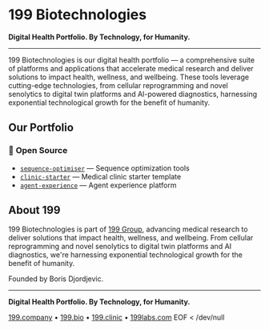 # 199 Biotechnologies

**Digital Health Portfolio. By Technology, for Humanity.**

---

199 Biotechnologies is our digital health portfolio — a comprehensive suite of platforms and applications that accelerate medical research and deliver solutions to impact health, wellness, and wellbeing. These tools leverage cutting-edge technologies, from cellular reprogramming and novel senolytics to digital twin platforms and AI-powered diagnostics, harnessing exponential technological growth for the benefit of humanity.

## Our Portfolio

### 🧬 **Open Source**
- [`sequence-optimiser`](https://github.com/199-biotechnologies/sequence-optimiser) — Sequence optimization tools
- [`clinic-starter`](https://github.com/199-biotechnologies/clinic-starter) — Medical clinic starter template
- [`agent-experience`](https://github.com/199-biotechnologies/agent-experience) — Agent experience platform

## About 199

199 Biotechnologies is part of [199 Group](https://199.company), advancing medical research to deliver solutions that impact health, wellness, and wellbeing. From cellular reprogramming and novel senolytics to digital twin platforms and AI diagnostics, we're harnessing exponential technological growth for the benefit of humanity.

Founded by Boris Djordjevic.

---

**Digital Health Portfolio. By Technology, for Humanity.**

[199.company](https://199.company) • [199.bio](https://199.bio) • [199.clinic](https://199.clinic) • [199labs.com](https://199labs.com)
EOF < /dev/null